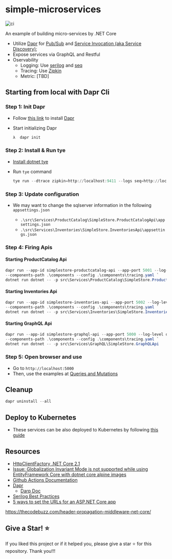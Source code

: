 # simple-microservices

![ci](https://github.com/kimcu-on-thenet/simple-microservices/workflows/ci-simple-microservices/badge.svg)

An example of building micro-services by .NET Core

- Utilize [Dapr](https://github.com/dapr/dapr) for [Pub/Sub](https://github.com/dapr/docs/blob/master/concepts/publish-subscribe-messaging/README.md) and [Service Invocation (aka Service Discovery)](https://github.com/dapr/docs/blob/master/concepts/service-invocation/README.md); 
- Expose services via GraphQL and Restful
- Oservability
    - Logging: Use [serilog](https://serilog.net/) and [seq](https://datalust.co/seq)
    - Tracing: Use [Zipkin](https://zipkin.io/) 
    - Metric: [TBD]

## Starting from local with Dapr Cli

### Step 1: Init Dapr

- Follow [this link](https://github.com/dapr/docs/blob/master/getting-started/environment-setup.md#installing-dapr-cli) to install [Dapr](https://dapr.io/)
- Start initializing Dapr

    ```powershell
    λ  dapr init
    ```

### Step 2: Install & Run tye

- [Install dotnet tye](https://github.com/dotnet/tye/blob/master/docs/getting_started.md)
- Run `tye` command

    ```powershell
    tye run --dtrace zipkin=http://localhost:9411 --logs seq=http://localhost:5340
    ```

### Step 3: Update configuration

- We may want to change the sqlserver information in the following `appsettings.json`

    - `.\src\Services\ProductCatalog\SimpleStore.ProductCatalogApi\appsettings.json`
    - `.\src\Services\Inventories\SimpleStore.InventoriesApi\appsettings.json`

### Step 4: Firing Apis

#### Starting ProductCatalog Api

```powershell
dapr run --app-id simplestore-productcatalog-api --app-port 5001 --log-level debug `
--components-path .\components --config .\components\tracing.yaml `
dotnet run dotnet -- -p src\Services\ProductCatalog\SimpleStore.ProductCatalogApi
```

#### Starting Inventories Api

```powershell
dapr run --app-id simplestore-inventories-api --app-port 5002 --log-level debug `
--components-path .\components --config .\components\tracing.yaml `
dotnet run dotnet -- -p src\Services\Inventories\SimpleStore.InventoriesApi
```

#### Starting GraphQL Api

```powershell
dapr run --app-id simplestore-graphql-api --app-port 5000 --log-level debug `
--components-path .\components --config .\components\tracing.yaml `
dotnet run dotnet -- -p src\Services\GraphQL\SimpleStore.GraphQLApi
```

### Step 5: Open browser and use

- Go to `http://localhost:5000`
- Then, use the examples at [Queries and Mutations](QueriesAndMutations.md)

## Cleanup

```powershell
dapr uninstall --all
```

## Deploy to Kubernetes

- These services can be also deployed to Kubernetes by following [this guide](Helm/README.md)

## Resources

- [HttpClientFactory .NET Core 2.1](https://danieldonbavand.com/httpclientfactory-net-core-2-1/)
- [Issue: Globalization Invariant Mode is not supported while using EntityFramework Core with dotnet core alpine images](https://github.com/dotnet/efcore/issues/18025)
- [Github Actions Documentation](https://help.github.com/en/actions)
- [Dapr](https://github.com/dapr/dapr)
    - [Darp Doc](https://github.com/dapr/docs)
- [Serilog Best Practices](https://benfoster.io/blog/serilog-best-practices/)
- [5 ways to set the URLs for an ASP.NET Core app](https://andrewlock.net/5-ways-to-set-the-urls-for-an-aspnetcore-app/)

https://thecodebuzz.com/header-propagation-middleware-net-core/

## Give a Star! :star:

If you liked this project or if it helped you, please give a star :star: for this repository. Thank you!!!